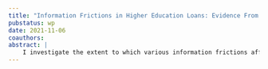 ```yaml
---
title: "Information Frictions in Higher Education Loans: Evidence From Colombia"
pubstatus: wp
date: 2021-11-06
coauthors:
abstract: |
    I investigate the extent to which various information frictions affect higher education decisions in Colombia, employing an informational <i>chatbot</i> developed in partnership with the Colombian Institute for the Promotion of Higher Education.
---
```

